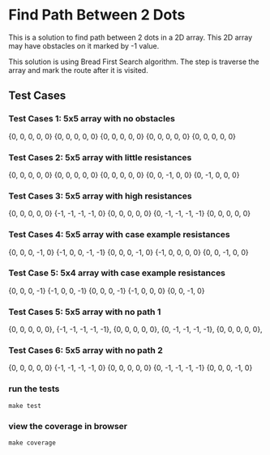 # Find Path Between 2 Dots
This is a solution to find path between 2 dots in a 2D array. This 2D array may have obstacles on it marked by -1 value.  

This solution is using Bread First Search algorithm. The step is traverse the array and mark the route after it is visited.

## Test Cases

### Test Cases 1: 5x5 array with no obstacles

{0, 0, 0, 0, 0}
{0, 0, 0, 0, 0}
{0, 0, 0, 0, 0}
{0, 0, 0, 0, 0}
{0, 0, 0, 0, 0}

### Test Cases 2:  5x5 array with little resistances

{0, 0, 0, 0, 0}
{0, 0, 0, 0, 0}
{0, 0, 0, 0, 0}
{0, 0, -1, 0, 0}
{0, -1, 0, 0, 0}

### Test Cases 3: 5x5 array with high resistances

{0, 0, 0, 0, 0}
{-1, -1, -1, -1, 0}
{0, 0, 0, 0, 0}
{0, -1, -1, -1, -1}
{0, 0, 0, 0, 0}

### Test Cases 4: 5x5 array with case example resistances

{0, 0, 0, -1, 0}
{-1, 0, 0, -1, -1}
{0, 0, 0, -1, 0}
{-1, 0, 0, 0, 0}
{0, 0, -1, 0, 0}

### Test Case 5: 5x4 array with case example resistances

{0, 0, 0, -1}
{-1, 0, 0, -1}
{0, 0, 0, -1}
{-1, 0, 0, 0}
{0, 0, -1, 0}

### Test Cases 5: 5x5 array with no path 1

{0, 0, 0, 0, 0},
{-1, -1, -1, -1, -1},
{0, 0, 0, 0, 0},
{0, -1, -1, -1, -1},
{0, 0, 0, 0, 0},

### Test Cases 6: 5x5 array with no path 2

{0, 0, 0, 0, 0}
{-1, -1, -1, -1, 0}
{0, 0, 0, 0, 0}
{0, -1, -1, -1, -1}
{0, 0, 0, -1, 0}

### run the tests
```
make test
```
### view the coverage in browser

```
make coverage
```